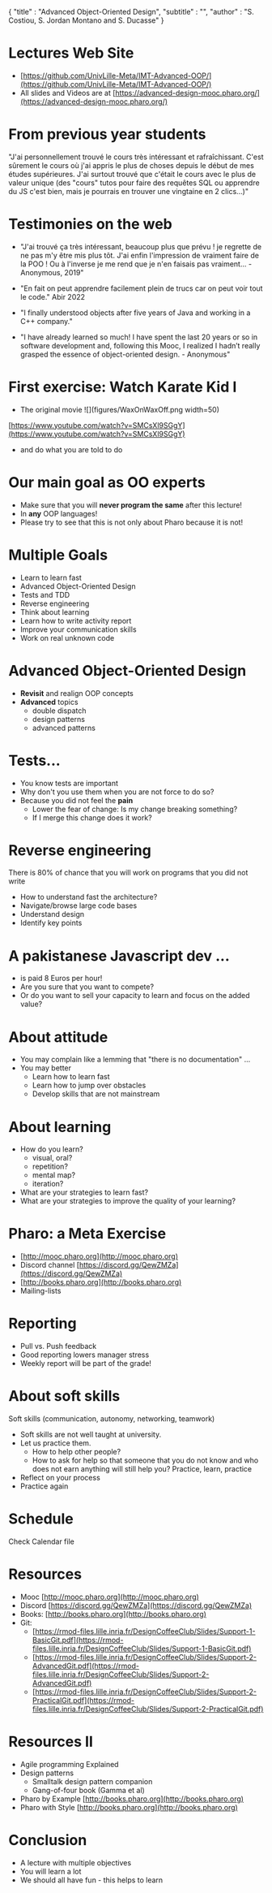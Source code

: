 {"title" : "Advanced Object-Oriented Design","subtitle" : "","author" : "S. Costiou, S. Jordan Montano and S. Ducasse"}# Lectures Web Site
- [https://github.com/UnivLille-Meta/IMT-Advanced-OOP/](https://github.com/UnivLille-Meta/IMT-Advanced-OOP/)- All slides and Videos are at [https://advanced-design-mooc.pharo.org/](https://advanced-design-mooc.pharo.org/)# From previous year students"J'ai personnellement trouvé le cours très intéressant et rafraîchissant. C'est sûrement le cours où j'ai appris le plus de choses depuis le début de mes études supérieures.J'ai surtout trouvé que c'était le cours avec le plus de valeur unique \(des "cours" tutos pour faire des requêtes SQL ou apprendre du JS c'est bien, mais je pourrais en trouver une vingtaine en 2 clics...\)"
# Testimonies on the web- "J'ai trouvé ça très intéressant, beaucoup plus que prévu ! je regrette de ne pas m'y être mis plus tôt. J'ai enfin l'impression de vraiment faire de la POO ! Ou à l'inverse je me rend que je n'en faisais pas vraiment... - Anonymous, 2019"- "En fait on peut apprendre facilement plein de trucs car on peut voir tout le code." Abir 2022- "I finally understood objects after five years of Java and working in a C++ company."- "I have already learned so much! I have spent the last 20 years or so in software development and, following this Mooc, I realized I hadn’t really grasped the essence of object-oriented design. - Anonymous"# First exercise: Watch Karate Kid I
- The original movie![](figures/WaxOnWaxOff.png width=50)

[https://www.youtube.com/watch?v=SMCsXl9SGgY](https://www.youtube.com/watch?v=SMCsXl9SGgY)- and do what you are told to do# Our main goal as OO experts
- Make sure that you will **never program the same** after this lecture!- In **any** OOP languages!- Please try to see that this is not only about Pharo because it is not!# Multiple Goals- Learn to learn fast- Advanced Object-Oriented Design- Tests and TDD- Reverse engineering- Think about learning- Learn how to write activity report- Improve your communication skills- Work on real unknown code# Advanced Object-Oriented Design- **Revisit** and realign OOP concepts- **Advanced** topics  - double dispatch  - design patterns  - advanced patterns# Tests...- You know tests are important- Why don't you use them when you are not force to do so?- Because you did not feel the **pain**
  - Lower the fear of change: Is my change breaking something?  - If I merge this change does it work?# Reverse engineering
There is 80%  of chance that you will work on programs that you did not write- How to understand fast the architecture?- Navigate/browse large code bases- Understand design - Identify key points# A pakistanese Javascript dev ...
- is paid 8 Euros per hour!- Are you sure that you want to compete?- Or do you want to sell your capacity to learn and focus on the added value?# About attitude- You may complain like a lemming that "there is no documentation" ...- You may better  - Learn how to learn fast  - Learn how to jump over obstacles  - Develop skills that are not mainstream# About learning
- How do you learn?  - visual, oral?  - repetition?  - mental map?  - iteration?- What are your strategies to learn fast?- What are your strategies to improve the quality of your learning?# Pharo: a Meta Exercise
- [http://mooc.pharo.org](http://mooc.pharo.org)- Discord channel [https://discord.gg/QewZMZa](https://discord.gg/QewZMZa)- [http://books.pharo.org](http://books.pharo.org)- Mailing-lists# Reporting
- Pull vs. Push feedback- Good reporting lowers manager stress- Weekly report will be part of the grade!# About soft skills
Soft skills (communication, autonomy, networking, teamwork)- Soft skills are not well taught at university.- Let us practice them.  - How to help other people?  - How to ask for help so that someone that you do not know and who does not earn anything will still help you?Practice, learn, practice- Reflect on your process - Practice again# ScheduleCheck Calendar file# Resources- Mooc [http://mooc.pharo.org](http://mooc.pharo.org)- Discord [https://discord.gg/QewZMZa](https://discord.gg/QewZMZa)- Books: [http://books.pharo.org](http://books.pharo.org)- Git:   - [https://rmod-files.lille.inria.fr/DesignCoffeeClub/Slides/Support-1-BasicGit.pdf](https://rmod-files.lille.inria.fr/DesignCoffeeClub/Slides/Support-1-BasicGit.pdf)  - [https://rmod-files.lille.inria.fr/DesignCoffeeClub/Slides/Support-2-AdvancedGit.pdf](https://rmod-files.lille.inria.fr/DesignCoffeeClub/Slides/Support-2-AdvancedGit.pdf)  - [https://rmod-files.lille.inria.fr/DesignCoffeeClub/Slides/Support-2-PracticalGit.pdf](https://rmod-files.lille.inria.fr/DesignCoffeeClub/Slides/Support-2-PracticalGit.pdf)# Resources II - Agile programming Explained- Design patterns   - Smalltalk design pattern companion  - Gang-of-four book (Gamma et al)- Pharo by Example [http://books.pharo.org](http://books.pharo.org)- Pharo with Style [http://books.pharo.org](http://books.pharo.org)# Conclusion- A lecture with multiple objectives- You will learn a lot 
- We should all have fun - this helps to learn